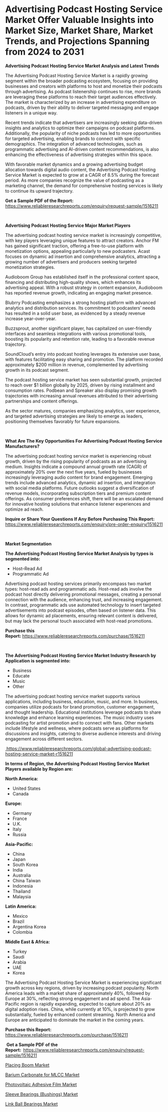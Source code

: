 <p><h1>Advertising Podcast Hosting Service Market Offer Valuable Insights into Market Size, Market Share, Market Trends, and Projections Spanning from 2024 to 2031</h1></p><p><strong>Advertising Podcast Hosting Service Market Analysis and Latest Trends</strong></p>
<p><p>The Advertising Podcast Hosting Service Market is a rapidly growing segment within the broader podcasting ecosystem, focusing on providing businesses and creators with platforms to host and monetize their podcasts through advertising. As podcast listenership continues to rise, more brands are leveraging these platforms to reach their target audiences effectively. The market is characterized by an increase in advertising expenditure on podcasts, driven by their ability to deliver targeted messaging and engage listeners in a unique way.</p><p>Recent trends indicate that advertisers are increasingly seeking data-driven insights and analytics to optimize their campaigns on podcast platforms. Additionally, the popularity of niche podcasts has led to more opportunities for targeted advertising, enabling brands to connect with specific demographics. The integration of advanced technologies, such as programmatic advertising and AI-driven content recommendations, is also enhancing the effectiveness of advertising strategies within this space.</p><p>With favorable market dynamics and a growing advertising budget allocation towards digital audio content, the Advertising Podcast Hosting Service Market is expected to grow at a CAGR of 8.5% during the forecast period. As more companies recognize the value of podcasting as a marketing channel, the demand for comprehensive hosting services is likely to continue its upward trajectory.</p></p>
<p><strong>Get a Sample PDF of the Report:&nbsp;</strong> <a href="https://www.reliableresearchreports.com/enquiry/request-sample/1516211?utm_campaign=9&utm_medium=2&utm_source=Github&utm_content=ia&utm_term=27102024&utm_id=advertising-podcast-hosting-service">https://www.reliableresearchreports.com/enquiry/request-sample/1516211</a></p>
<p>&nbsp;</p>
<p><strong>Advertising Podcast Hosting Service Major Market Players</strong></p>
<p><p>The advertising podcast hosting service market is increasingly competitive, with key players leveraging unique features to attract creators. Anchor FM has gained significant traction, offering a free-to-use platform with monetization options, appealing particularly to new podcasters. Acast focuses on dynamic ad insertion and comprehensive analytics, attracting a growing number of advertisers and producers seeking targeted monetization strategies.</p><p>Audioboom Group has established itself in the professional content space, financing and distributing high-quality shows, which enhances its advertising appeal. With a robust strategy in content expansion, Audioboom has reported revenue growth, indicating an engaging market presence.</p><p>Blubrry Podcasting emphasizes a strong hosting platform with advanced analytics and distribution services. Its commitment to podcasters’ needs has resulted in a solid user base, as evidenced by a steady revenue increase year-over-year.</p><p>Buzzsprout, another significant player, has capitalized on user-friendly interfaces and seamless integrations with various promotional tools, boosting its popularity and retention rate, leading to a favorable revenue trajectory.</p><p>SoundCloud’s entry into podcast hosting leverages its extensive user base, with features facilitating easy sharing and promotion. The platform recorded approximately $200 million in revenue, complemented by advertising growth in its podcast segment.</p><p>The podcast hosting service market has seen substantial growth, projected to reach over $1 billion globally by 2025, driven by rising installment and consumption rates. Podbean and Spreaker also display promising growth trajectories with increasing annual revenues attributed to their advertising partnerships and content offerings.</p><p>As the sector matures, companies emphasizing analytics, user experience, and targeted advertising strategies are likely to emerge as leaders, positioning themselves favorably for future expansions.</p></p>
<p>&nbsp;</p>
<p><strong>What Are The Key Opportunities For Advertising Podcast Hosting Service Manufacturers?</strong></p>
<p><p>The advertising podcast hosting service market is experiencing robust growth, driven by the rising popularity of podcasts as an advertising medium. Insights indicate a compound annual growth rate (CAGR) of approximately 20% over the next five years, fueled by businesses increasingly leveraging audio content for brand engagement. Emerging trends include advanced analytics, dynamic ad insertion, and integration with social media platforms. Future outlooks suggest a diversification of revenue models, incorporating subscription tiers and premium content offerings. As consumer preferences shift, there will be an escalated demand for innovative hosting solutions that enhance listener experiences and optimize ad reach.</p></p>
<p><strong>Inquire or Share Your Questions If Any Before Purchasing This Report:</strong> <a href="https://www.reliableresearchreports.com/enquiry/pre-order-enquiry/1516211?utm_campaign=9&utm_medium=2&utm_source=Github&utm_content=ia&utm_term=27102024&utm_id=advertising-podcast-hosting-service">https://www.reliableresearchreports.com/enquiry/pre-order-enquiry/1516211</a></p>
<p>&nbsp;</p>
<p><strong>Market Segmentation</strong></p>
<p><strong>The Advertising Podcast Hosting Service Market Analysis by types is segmented into:</strong></p>
<p><ul><li>Host–Read Ad</li><li>Programmatic Ad</li></ul></p>
<p><p>Advertising podcast hosting services primarily encompass two market types: host-read ads and programmatic ads. Host-read ads involve the podcast host directly delivering promotional messages, creating a personal connection with the audience, enhancing trust, and increasing engagement. In contrast, programmatic ads use automated technology to insert targeted advertisements into podcast episodes, often based on listener data. This allows for dynamic ad placements, ensuring relevant content is delivered, but may lack the personal touch associated with host-read promotions.</p></p>
<p><strong>Purchase this Report:&nbsp;</strong><a href="https://www.reliableresearchreports.com/purchase/1516211?utm_campaign=9&utm_medium=2&utm_source=Github&utm_content=ia&utm_term=27102024&utm_id=advertising-podcast-hosting-service">https://www.reliableresearchreports.com/purchase/1516211</a></p>
<p>&nbsp;</p>
<p><strong>The Advertising Podcast Hosting Service Market Industry Research by Application is segmented into:</strong></p>
<p><ul><li>Business</li><li>Educate</li><li>Music</li><li>Other</li></ul></p>
<p><p>The advertising podcast hosting service market supports various applications, including business, education, music, and more. In business, companies utilize podcasts for brand promotion, customer engagement, and thought leadership. Educational institutions leverage podcasts to share knowledge and enhance learning experiences. The music industry uses podcasting for artist promotion and to connect with fans. Other markets include lifestyle and wellness, where podcasts serve as platforms for discussions and insights, catering to diverse audience interests and driving engagement across different sectors.</p></p>
<p><a href="https://www.reliableresearchreports.com/global-advertising-podcast-hosting-service-market-r1516211?utm_campaign=9&utm_medium=2&utm_source=Github&utm_content=ia&utm_term=27102024&utm_id=advertising-podcast-hosting-service">&nbsp;https://www.reliableresearchreports.com/global-advertising-podcast-hosting-service-market-r1516211</a></p>
<p><strong>In terms of Region, the Advertising Podcast Hosting Service Market Players available by Region are:</strong></p>
<p>
    <p> <strong> North America: </strong>
        <ul>
            <li>United States</li>
            <li>Canada</li>
        </ul>
        </p> 
    <p> <strong> Europe: </strong>
        <ul>
            <li>Germany</li>
            <li>France</li>
            <li>U.K.</li>
            <li>Italy</li>
            <li>Russia</li>
        </ul>
        </p> 
    <p> <strong> Asia-Pacific: </strong>
        <ul>
            <li>China</li>
            <li>Japan</li>
            <li>South Korea</li>
            <li>India</li>
            <li>Australia</li>
            <li>China Taiwan</li>
            <li>Indonesia</li>
            <li>Thailand</li>
            <li>Malaysia</li>
        </ul>
        </p> 
    <p> <strong> Latin America: </strong>
        <ul>
            <li>Mexico</li>
            <li>Brazil</li>
            <li>Argentina Korea</li>
            <li>Colombia</li>
        </ul>
        </p> 
    <p> <strong> Middle East & Africa: </strong>
        <ul>
            <li>Turkey</li>
            <li>Saudi</li>
            <li>Arabia</li>
            <li>UAE</li>
            <li>Korea</li>
        </ul>
    </p>
    </p>
<p><p>The Advertising Podcast Hosting Service Market is experiencing significant growth across key regions, driven by increasing podcast popularity. North America leads with a market share of approximately 40%, followed by Europe at 30%, reflecting strong engagement and ad spend. The Asia-Pacific region is rapidly expanding, expected to capture about 20% as digital adoption rises. China, while currently at 10%, is projected to grow substantially, fueled by enhanced content streaming. North America and Europe are anticipated to dominate the market in the coming years.</p></p>
<p><strong>Purchase this Report: </strong><a href="https://www.reliableresearchreports.com/purchase/1516211?utm_campaign=9&utm_medium=2&utm_source=Github&utm_content=ia&utm_term=27102024&utm_id=advertising-podcast-hosting-service">https://www.reliableresearchreports.com/purchase/1516211</a></p>
<p>&nbsp;<strong>Get a Sample PDF of the Report:&nbsp;&nbsp;</strong><a href="https://www.reliableresearchreports.com/enquiry/request-sample/1516211?utm_campaign=9&utm_medium=2&utm_source=Github&utm_content=ia&utm_term=27102024&utm_id=advertising-podcast-hosting-service">https://www.reliableresearchreports.com/enquiry/request-sample/1516211</a></p>
<p><strong></strong></p>
<p><p><a href="https://www.linkedin.com/pulse/global-placing-boom-nexus-sector-confluences-regional-qpude?trk=public_post_embed_feed-article-content&utm_campaign=9&utm_medium=2&utm_source=Github&utm_content=ia&utm_term=27102024&utm_id=advertising-podcast-hosting-service">Placing Boom Market</a></p><p><a href="https://github.com/MCGEE-CRANECaitlyn/Market-Research-Report-List-1/blob/main/barium-carbonate-for-mlcc-market.md?utm_campaign=9&utm_medium=2&utm_source=Github&utm_content=ia&utm_term=27102024&utm_id=advertising-podcast-hosting-service">Barium Carbonate for MLCC Market</a></p><p><a href="https://github.com/Annahawkins697/Market-Research-Report-List-1/blob/main/photovoltaic-adhesive-film-market.md?utm_campaign=9&utm_medium=2&utm_source=Github&utm_content=ia&utm_term=27102024&utm_id=advertising-podcast-hosting-service">Photovoltaic Adhesive Film Market</a></p><p><a href="https://issuu.com/reportprime-2/docs/sleeve-bearings-bushings-market-siz_c1ad9df8a8a33f?utm_campaign=9&utm_medium=2&utm_source=Github&utm_content=ia&utm_term=27102024&utm_id=advertising-podcast-hosting-service">Sleeve Bearings (Bushings) Market</a></p><p><a href="https://issuu.com/reportprime-2/docs/link-ball-bearings-market-size-2030_eb41bd7c9c6adb?utm_campaign=9&utm_medium=2&utm_source=Github&utm_content=ia&utm_term=27102024&utm_id=advertising-podcast-hosting-service">Link Ball Bearings Market</a></p></p>